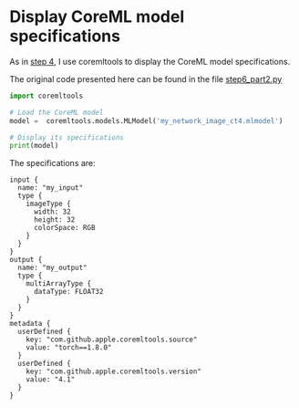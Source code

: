 # Display CoreML model specifications

As in [step 4](step4_part2.md), I use coremltools to display the CoreML model specifications.

The original code presented here can be found in the file [step6_part2.py](step6_part2.py)


```python
import coremltools

# Load the CoreML model
model =  coremltools.models.MLModel('my_network_image_ct4.mlmodel')

# Display its specifications
print(model)
```

The specifications are:

```
input {
  name: "my_input"
  type {
    imageType {
      width: 32
      height: 32
      colorSpace: RGB
    }
  }
}
output {
  name: "my_output"
  type {
    multiArrayType {
      dataType: FLOAT32
    }
  }
}
metadata {
  userDefined {
    key: "com.github.apple.coremltools.source"
    value: "torch==1.8.0"
  }
  userDefined {
    key: "com.github.apple.coremltools.version"
    value: "4.1"
  }
}
```
